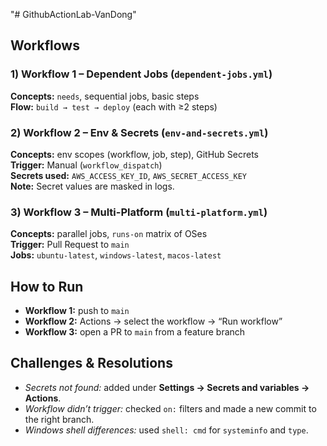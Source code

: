 "# GithubActionLab-VanDong" 
## Workflows

### 1) Workflow 1 – Dependent Jobs (`dependent-jobs.yml`)
**Concepts:** `needs`, sequential jobs, basic steps  
**Flow:** `build → test → deploy` (each with ≥2 steps)

### 2) Workflow 2 – Env & Secrets (`env-and-secrets.yml`)
**Concepts:** env scopes (workflow, job, step), GitHub Secrets  
**Trigger:** Manual (`workflow_dispatch`)  
**Secrets used:** `AWS_ACCESS_KEY_ID`, `AWS_SECRET_ACCESS_KEY`  
**Note:** Secret values are masked in logs.

### 3) Workflow 3 – Multi-Platform (`multi-platform.yml`)
**Concepts:** parallel jobs, `runs-on` matrix of OSes  
**Trigger:** Pull Request to `main`  
**Jobs:** `ubuntu-latest`, `windows-latest`, `macos-latest`

## How to Run
- **Workflow 1:** push to `main`  
- **Workflow 2:** Actions → select the workflow → “Run workflow”  
- **Workflow 3:** open a PR to `main` from a feature branch

## Challenges & Resolutions
- *Secrets not found:* added under **Settings → Secrets and variables → Actions**.  
- *Workflow didn’t trigger:* checked `on:` filters and made a new commit to the right branch.  
- *Windows shell differences:* used `shell: cmd` for `systeminfo` and `type`.